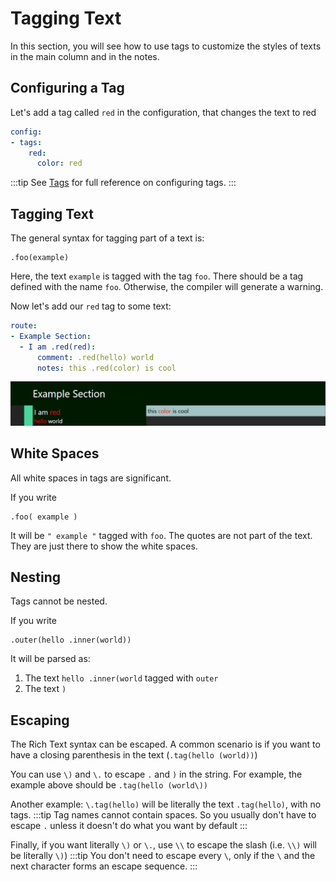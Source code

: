 # Tagging Text
In this section, you will see how to use tags to customize the styles of texts in the main column and in the notes.

## Configuring a Tag
Let's add a tag called `red` in the configuration, that changes the text to red
```yaml
config:
- tags:
    red:
      color: red
```
:::tip
See [Tags](./config/tags.md) for full reference on configuring tags.
:::

## Tagging Text
The general syntax for tagging part of a text is:
```
.foo(example)
```
Here, the text `example` is tagged with the tag `foo`.
There should be a tag defined with the name `foo`. Otherwise, the compiler will generate a warning.

Now let's add our `red` tag to some text:
```yaml
route:
- Example Section:
  - I am .red(red):
      comment: .red(hello) world
      notes: this .red(color) is cool
```
![image of example](./img/tag-color-example.png)

## White Spaces
All white spaces in tags are significant.

If you write
```
.foo( example )
```
It will be `" example "` tagged with `foo`. The quotes are not part of the text. They are just there to show the white spaces.

## Nesting
Tags cannot be nested.

If you write
```
.outer(hello .inner(world))
```

It will be parsed as:
1. The text `hello .inner(world` tagged with `outer`
2. The text `)`

## Escaping
The Rich Text syntax can be escaped. 
A common scenario is if you want to have a closing parenthesis in the text (`.tag(hello (world))`)

You can use `\)` and `\.` to escape `.` and `)` in the string.
For example, the example above should be `.tag(hello (world\))`

Another example: `\.tag(hello)` will be literally the text `.tag(hello)`, with no tags.
:::tip
Tag names cannot contain spaces. So you usually don't have to escape `.` unless it doesn't do what you want by default
:::

Finally, if you want literally `\)` or `\.`, use `\\` to escape the slash (i.e. `\\)` will be literally `\)`)
:::tip
You don't need to escape every `\`, only if the `\` and the next character forms an escape sequence.
:::

